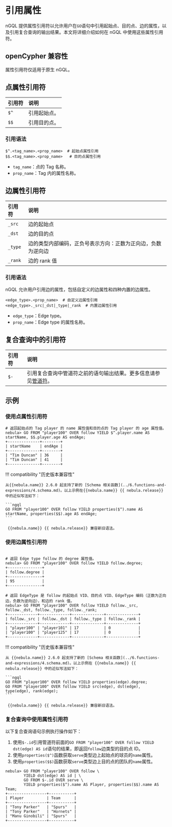 # 引用属性

nGQL 提供属性引用符以允许用户在`GO`语句中引用起始点、目的点、边的属性，以及引用复合查询的输出结果。本文将详细介绍如何在 nGQL 中使用这些属性引用符。

## openCypher 兼容性

属性引用符仅适用于原生 nGQL。

## 点属性引用符

|引用符|说明|
|:---|:---|
|`$^`|引用起始点。|
|`$$`|引用目的点。|

### 引用语法

```ngql
$^.<tag_name>.<prop_name>  # 起始点属性引用
$$.<tag_name>.<prop_name>   # 目的点属性引用
```

- `tag_name`：点的 Tag 名称。
- `prop_name`：Tag 内的属性名称。

## 边属性引用符

|引用符|说明|
|:---|:---|
|`_src`|边的起始点           |
|`_dst`|边的目的点|
|`_type`|边的类型内部编码，正负号表示方向：正数为正向边，负数为逆向边|
|`_rank`|边的 rank 值|

### 引用语法

nGQL 允许用户引用边的属性，包括自定义的边属性和四种内置的边属性。

```ngql
<edge_type>.<prop_name>  # 自定义边属性引用
<edge_type>._src|_dst|_type|_rank  # 内置边属性引用
```

- `edge_type`：Edge type。
- `prop_name`：Edge type 的属性名称。

## 复合查询中的引用符

|引用符|说明|
|:---|:---|
|`$-`|引用复合查询中管道符之前的语句输出结果。更多信息请参见[管道符](4.pipe.md)。|


## 示例

### 使用点属性引用符

```ngql
# 返回起始点的 Tag player 的 name 属性值和目的点的 Tag player 的 age 属性值。
nebula> GO FROM "player100" OVER follow YIELD $^.player.name AS startName, $$.player.age AS endAge;
+--------------+--------+
| startName    | endAge |
+--------------+--------+
| "Tim Duncan" | 36     |
| "Tim Duncan" | 41     |
+--------------+--------+
```

!!! compatibility "历史版本兼容性"

    从{{nebula.name}} 2.6.0 起支持了新的 [Schema 相关函数](../6.functions-and-expressions/4.schema.md)。以上示例在{{nebula.name}} {{ nebula.release}} 中的近似写法如下：
    
    ```ngql
    GO FROM "player100" OVER follow YIELD properties($^).name AS startName, properties($$).age AS endAge;
    ```

     {{nebula.name}} {{ nebula.release}} 兼容新旧语法。

### 使用边属性引用符

```ngql

# 返回 Edge type follow 的 degree 属性值。
nebula> GO FROM "player100" OVER follow YIELD follow.degree;
+---------------+
| follow.degree |
+---------------+
| 95            |
+---------------+

# 返回 EdgeType 是 follow 的起始点 VID、目的点 VID、EdgeType 编码（正数为正向边，负数为逆向边），和边的 rank 值。
nebula> GO FROM "player100" OVER follow YIELD follow._src, follow._dst, follow._type, follow._rank;
+-------------+-------------+--------------+--------------+
| follow._src | follow._dst | follow._type | follow._rank |
+-------------+-------------+--------------+--------------+
| "player100" | "player101" | 17           | 0            |
| "player100" | "player125" | 17           | 0            |
+-------------+-------------+--------------+--------------+
```

!!! compatibility "历史版本兼容性"

    从 {{nebula.name}} 2.6.0 起支持了新的 [Schema 相关函数](../6.functions-and-expressions/4.schema.md)。以上示例在 {{nebula.name}} {{ nebula.release}} 中的近似写法如下：
    
    ```ngql
    GO FROM "player100" OVER follow YIELD properties(edge).degree;
    GO FROM "player100" OVER follow YIELD src(edge), dst(edge), type(edge), rank(edge);
    ```

     {{nebula.name}} {{ nebula.release}} 兼容新旧语法。

### 复合查询中使用属性引用符

以下复合查询语句示例执行操作如下：

1. 使用`$-.id`引用管道符前面的`GO FROM "player100" OVER follow YIELD dst(edge) AS id`语句的结果，即返回`follow`边类型的目的点 ID。
2. 使用`properties($^)`函数获取`serve`类型边上起始点的球员的`name`属性。
3. 使用`properties($$)`函数获取`serve`类型边上目的点的团队的`name`属性。


```ngql
nebula> GO FROM "player100" OVER follow \
        YIELD dst(edge) AS id | \
        GO FROM $-.id OVER serve \
        YIELD properties($^).name AS Player, properties($$).name AS Team;
+-----------------+-----------+
| Player          | Team      |
+-----------------+-----------+
| "Tony Parker"   | "Spurs"   |
| "Tony Parker"   | "Hornets" |
| "Manu Ginobili" | "Spurs"   |
+-----------------+-----------+
```


